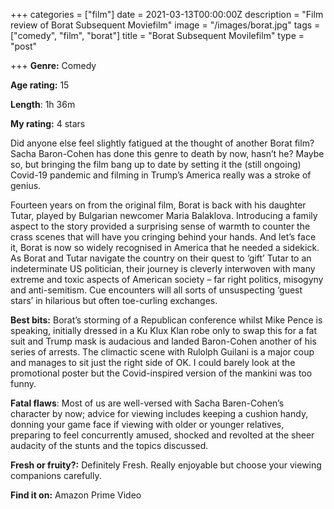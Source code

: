 +++
categories = ["film"]
date = 2021-03-13T00:00:00Z
description = "Film review of Borat Subsequent Moviefilm"
image = "/images/borat.jpg"
tags = ["comedy", "film", "borat"]
title = "Borat Subsequent Movilefilm"
type = "post"

+++
**Genre:** Comedy

**Age rating:** 15

**Length**: 1h 36m

**My rating:** 4 stars

Did anyone else feel slightly fatigued at the thought of another Borat film? Sacha Baron-Cohen has done this genre to death by now, hasn’t he? Maybe so, but bringing the film bang up to date by setting it the (still ongoing) Covid-19 pandemic and filming in Trump’s America really was a stroke of genius.

Fourteen years on from the original film, Borat is back with his daughter Tutar, played by Bulgarian newcomer Maria Balaklova. Introducing a family aspect to the story provided a surprising sense of warmth to counter the crass scenes that will have you cringing behind your hands. And let’s face it, Borat is now so widely recognised in America that he needed a sidekick. As Borat and Tutar navigate the country on their quest to ‘gift’ Tutar to an indeterminate US politician, their journey is cleverly interwoven with many extreme and toxic aspects of American society – far right politics, misogyny and anti-semitism. Cue encounters will all sorts of unsuspecting ‘guest stars’ in hilarious but often toe-curling exchanges.

**Best bits:** Borat’s storming of a Republican conference whilst Mike Pence is speaking, initially dressed in a Ku Klux Klan robe only to swap this for a fat suit and Trump mask is audacious and landed Baron-Cohen another of his series of arrests. The climactic scene with Rulolph Guilani is a major coup and manages to sit just the right side of OK. I could barely look at the promotional poster but the Covid-inspired version of the mankini was too funny.

**Fatal flaws**: Most of us are well-versed with Sacha Baren-Cohen’s character by now; advice for viewing includes keeping a cushion handy, donning your game face if viewing with older or younger relatives, preparing to feel concurrently amused, shocked and revolted at the sheer audacity of the stunts and the topics discussed.

**Fresh or fruity?:** Definitely Fresh. Really enjoyable but choose your viewing companions carefully.

**Find it on:** Amazon Prime Video